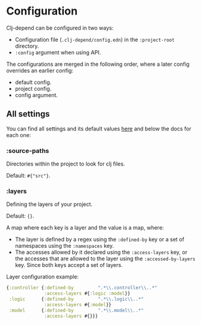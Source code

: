 # Configuration

Clj-depend can be configured in two ways:

- Configuration file (`.clj-depend/config.edn`) in the `:project-root` directory.
- `:config` argument when using API.

The configurations are merged in the following order, where a later config overrides an earlier config:

- default config.
- project config.
- config argument.

## All settings

You can find all settings and its default values [here](../src/clj_depend/config.clj) and below the docs for each one:

### :source-paths

Directories within the project to look for clj files.

Default: `#{"src"}`.

### :layers

Defining the layers of your project.

Default: `{}`.

A map where each key is a layer and the value is a map, where:
- The layer is defined by a regex using the `:defined-by` key or a set of namespaces using the `:namespaces` key.
- The accesses allowed by it declared using the `:access-layers` key, or the accesses that are allowed to the layer using the `:accessed-by-layers` key. Since both keys accept a set of layers.

Layer configuration example:
```clojure
{:controller {:defined-by         ".*\\.controller\\..*"
              :access-layers #{:logic :model}}
 :logic      {:defined-by         ".*\\.logic\\..*"
              :access-layers #{:model}}
 :model      {:defined-by         ".*\\.model\\..*"
              :access-layers #{}}}
```
